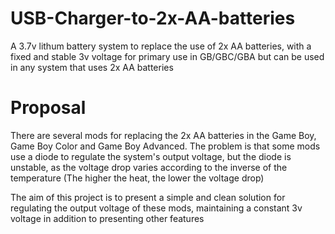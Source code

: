 # USB-Charger-to-2x-AA-batteries
A 3.7v lithum battery system to replace the use of 2x AA batteries, with a fixed and stable 3v voltage for primary use in GB/GBC/GBA but can be used in any system that uses 2x AA batteries

# Proposal
There are several mods for replacing the 2x AA batteries in the Game Boy, Game Boy Color and Game Boy Advanced.
The problem is that some mods use a diode to regulate the system's output voltage, but the diode is unstable, as the voltage drop varies according to the inverse of the temperature (The higher the heat, the lower the voltage drop)

The aim of this project is to present a simple and clean solution for regulating the output voltage of these mods, maintaining a constant 3v voltage in addition to presenting other features
